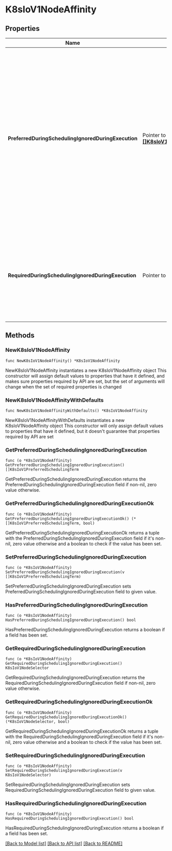 # K8sIoV1NodeAffinity

## Properties

Name | Type | Description | Notes
------------ | ------------- | ------------- | -------------
**PreferredDuringSchedulingIgnoredDuringExecution** | Pointer to [**[]K8sIoV1PreferredSchedulingTerm**](K8sIoV1PreferredSchedulingTerm.md) | The scheduler will prefer to schedule pods to nodes that satisfy the affinity expressions specified by this field, but it may choose a node that violates one or more of the expressions. The node that is most preferred is the one with the greatest sum of weights, i.e. for each node that meets all of the scheduling requirements (resource request, requiredDuringScheduling affinity expressions, etc.), compute a sum by iterating through the elements of this field and adding \&quot;weight\&quot; to the sum if the node matches the corresponding matchExpressions; the node(s) with the highest sum are the most preferred. | [optional] 
**RequiredDuringSchedulingIgnoredDuringExecution** | Pointer to [**K8sIoV1NodeSelector**](K8sIoV1NodeSelector.md) | If the affinity requirements specified by this field are not met at scheduling time, the pod will not be scheduled onto the node. If the affinity requirements specified by this field cease to be met at some point during pod execution (e.g. due to an update), the system may or may not try to eventually evict the pod from its node. | [optional] 

## Methods

### NewK8sIoV1NodeAffinity

`func NewK8sIoV1NodeAffinity() *K8sIoV1NodeAffinity`

NewK8sIoV1NodeAffinity instantiates a new K8sIoV1NodeAffinity object
This constructor will assign default values to properties that have it defined,
and makes sure properties required by API are set, but the set of arguments
will change when the set of required properties is changed

### NewK8sIoV1NodeAffinityWithDefaults

`func NewK8sIoV1NodeAffinityWithDefaults() *K8sIoV1NodeAffinity`

NewK8sIoV1NodeAffinityWithDefaults instantiates a new K8sIoV1NodeAffinity object
This constructor will only assign default values to properties that have it defined,
but it doesn't guarantee that properties required by API are set

### GetPreferredDuringSchedulingIgnoredDuringExecution

`func (o *K8sIoV1NodeAffinity) GetPreferredDuringSchedulingIgnoredDuringExecution() []K8sIoV1PreferredSchedulingTerm`

GetPreferredDuringSchedulingIgnoredDuringExecution returns the PreferredDuringSchedulingIgnoredDuringExecution field if non-nil, zero value otherwise.

### GetPreferredDuringSchedulingIgnoredDuringExecutionOk

`func (o *K8sIoV1NodeAffinity) GetPreferredDuringSchedulingIgnoredDuringExecutionOk() (*[]K8sIoV1PreferredSchedulingTerm, bool)`

GetPreferredDuringSchedulingIgnoredDuringExecutionOk returns a tuple with the PreferredDuringSchedulingIgnoredDuringExecution field if it's non-nil, zero value otherwise
and a boolean to check if the value has been set.

### SetPreferredDuringSchedulingIgnoredDuringExecution

`func (o *K8sIoV1NodeAffinity) SetPreferredDuringSchedulingIgnoredDuringExecution(v []K8sIoV1PreferredSchedulingTerm)`

SetPreferredDuringSchedulingIgnoredDuringExecution sets PreferredDuringSchedulingIgnoredDuringExecution field to given value.

### HasPreferredDuringSchedulingIgnoredDuringExecution

`func (o *K8sIoV1NodeAffinity) HasPreferredDuringSchedulingIgnoredDuringExecution() bool`

HasPreferredDuringSchedulingIgnoredDuringExecution returns a boolean if a field has been set.

### GetRequiredDuringSchedulingIgnoredDuringExecution

`func (o *K8sIoV1NodeAffinity) GetRequiredDuringSchedulingIgnoredDuringExecution() K8sIoV1NodeSelector`

GetRequiredDuringSchedulingIgnoredDuringExecution returns the RequiredDuringSchedulingIgnoredDuringExecution field if non-nil, zero value otherwise.

### GetRequiredDuringSchedulingIgnoredDuringExecutionOk

`func (o *K8sIoV1NodeAffinity) GetRequiredDuringSchedulingIgnoredDuringExecutionOk() (*K8sIoV1NodeSelector, bool)`

GetRequiredDuringSchedulingIgnoredDuringExecutionOk returns a tuple with the RequiredDuringSchedulingIgnoredDuringExecution field if it's non-nil, zero value otherwise
and a boolean to check if the value has been set.

### SetRequiredDuringSchedulingIgnoredDuringExecution

`func (o *K8sIoV1NodeAffinity) SetRequiredDuringSchedulingIgnoredDuringExecution(v K8sIoV1NodeSelector)`

SetRequiredDuringSchedulingIgnoredDuringExecution sets RequiredDuringSchedulingIgnoredDuringExecution field to given value.

### HasRequiredDuringSchedulingIgnoredDuringExecution

`func (o *K8sIoV1NodeAffinity) HasRequiredDuringSchedulingIgnoredDuringExecution() bool`

HasRequiredDuringSchedulingIgnoredDuringExecution returns a boolean if a field has been set.


[[Back to Model list]](../README.md#documentation-for-models) [[Back to API list]](../README.md#documentation-for-api-endpoints) [[Back to README]](../README.md)


